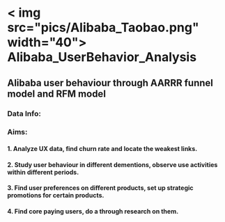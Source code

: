 # < img src="pics/Alibaba_Taobao.png" width="40"> Alibaba_UserBehavior_Analysis

## Alibaba user behaviour through AARRR funnel model and RFM model


### Data Info:


### Aims:

#### 1. Analyze UX data, find churn rate and locate the weakest links.
#### 2. Study user behaviour in different dementions, observe use activities within different periods.
#### 3. Find user preferences on different products, set up strategic promotions for certain products.
#### 4. Find core paying users, do a through research on them.


